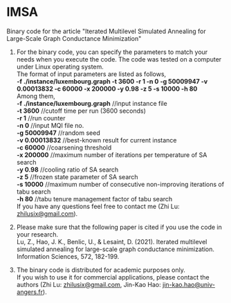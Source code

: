 # IMSA
Binary code for the article "Iterated Multilevel Simulated Annealing for Large-Scale Graph Conductance Minimization"

1. For the binary code, you can specify the parameters to match your needs when you execute the code. The code was tested on a computer under Linux operating system.  
   The format of input parameters are listed as follows,      
   **-f ./instance/luxembourg.graph -t 3600 -r 1 -n 0 -g 50009947 -v 0.00013832 -c 60000 -x 200000 -y 0.98 -z 5 -s 10000 -h 80**    
   Among them,   
   **-f ./instance/luxembourg.graph** //input instance file  
   **-t 3600**                        //cutoff time per run (3600 seconds)  
   **-r 1**                           //run counter  
   **-n 0**                           //input MQI file no.  
   **-g 50009947**                    //random seed  
   **-v 0.00013832**                  //best-known result for current instance  
   **-c 60000**                       //coarsening threshold  
   **-x 200000**                      //maximum number of iterations per temperature of SA search  
   **-y 0.98**                        //cooling ratio of SA search  
   **-z 5**                           //frozen state parameter of SA search  
   **-s 10000**                       //maximum number of consecutive non-improving iterations of tabu search  
   **-h 80**                          //tabu tenure management factor of tabu search  
   If you have any questions feel free to contact me (Zhi Lu: zhilusix@gmail.com).
  
2. Please make sure that the following paper is cited if you use the code in your research.    
   Lu, Z., Hao, J. K., Benlic, U., & Lesaint, D. (2021). Iterated multilevel simulated annealing for large-scale graph conductance minimization. Information Sciences, 572, 182-199.

3. The binary code is distributed for academic purposes only.    
   If you wish to use it for commercial applications, please contact the authors (Zhi Lu: zhilusix@gmail.com, Jin-Kao Hao: jin-kao.hao@univ-angers.fr).
